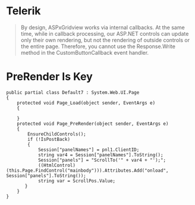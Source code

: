 
# Telerik

> By design, ASPxGridview works via internal callbacks. At the same time, while in callback processing, our ASP.NET controls can update only their own rendering, but not the rendering of outside controls or the entire page. Therefore, you cannot use the Response.Write method in the CustomButtonCallback event handler.

# PreRender Is Key

```
public partial class Default7 : System.Web.UI.Page
{
    protected void Page_Load(object sender, EventArgs e)
    {

    }
    protected void Page_PreRender(object sender, EventArgs e)
    {
        EnsureChildControls();
        if (!IsPostBack)
        {
            Session["panelNames"] = pnl1.ClientID;          
            string var4 = Session["panelNames"].ToString();
            Session["panels"] = "ScrollTo('" + var4 + "');";
            ((HtmlControl)(this.Page.FindControl("mainbody"))).Attributes.Add("onload", Session["panels"].ToString());
            string var = ScrollPos.Value;
       }
    }
}
```

